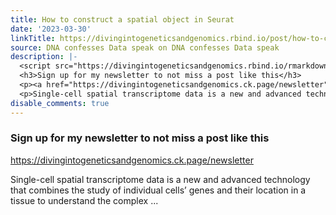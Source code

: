 ```yaml
---
title: How to construct a spatial object in Seurat
date: '2023-03-30'
linkTitle: https://divingintogeneticsandgenomics.rbind.io/post/how-to-construct-a-spatial-object-in-seurat/
source: DNA confesses Data speak on DNA confesses Data speak
description: |-
  <script src="https://divingintogeneticsandgenomics.rbind.io/rmarkdown-libs/header-attrs/header-attrs.js"></script> <div id="sign-up-for-my-newsletter-to-not-miss-a-post-like-this" class="section level3">
  <h3>Sign up for my newsletter to not miss a post like this</h3>
  <p><a href="https://divingintogeneticsandgenomics.ck.page/newsletter" class="uri">https://divingintogeneticsandgenomics.ck.page/newsletter</a></p>
  <p>Single-cell spatial transcriptome data is a new and advanced technology that combines the study of individual cells’ genes and their location in a tissue to understand the complex ...
disable_comments: true
---
```

<script src="https://divingintogeneticsandgenomics.rbind.io/rmarkdown-libs/header-attrs/header-attrs.js"></script> <div id="sign-up-for-my-newsletter-to-not-miss-a-post-like-this" class="section level3">
<h3>Sign up for my newsletter to not miss a post like this</h3>
<p><a href="https://divingintogeneticsandgenomics.ck.page/newsletter" class="uri">https://divingintogeneticsandgenomics.ck.page/newsletter</a></p>
<p>Single-cell spatial transcriptome data is a new and advanced technology that combines the study of individual cells’ genes and their location in a tissue to understand the complex ...